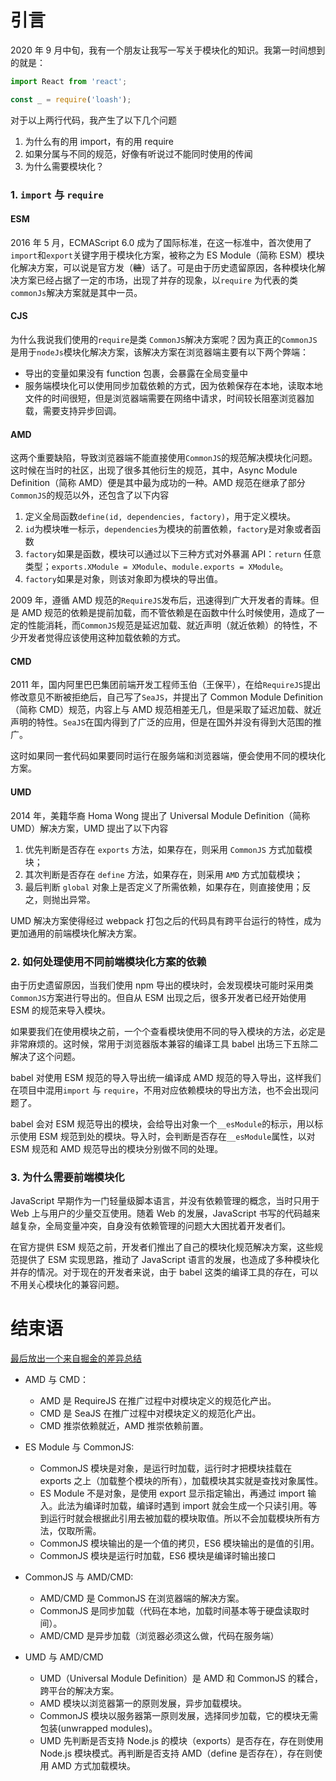 # 引言

2020 年 9 月中旬，我有一个朋友让我写一写关于模块化的知识。我第一时间想到的就是：

```JavaScript
import React from 'react';

const _ = require('loash');
```

对于以上两行代码，我产生了以下几个问题

1. 为什么有的用 import，有的用 require
2. 如果分属与不同的规范，好像有听说过不能同时使用的传闻
3. 为什么需要模块化？

### 1. `import` 与 `require`

#### ESM

2016 年 5 月，ECMAScript 6.0 成为了国际标准，在这一标准中，首次使用了`import`和`export`关键字用于模块化方案，被称之为 ES Module（简称 ESM）模块化解决方案，可以说是官方发（~~糖~~）话了。可是由于历史遗留原因，各种模块化解决方案已经占据了一定的市场，出现了并存的现象，以`require` 为代表的类`commonJs`解决方案就是其中一员。

#### CJS

为什么我说我们使用的`require`是类 `CommonJS`解决方案呢？因为真正的`CommonJS`是用于`nodeJs`模块化解决方案，该解决方案在浏览器端主要有以下两个弊端：

- 导出的变量如果没有 function 包裹，会暴露在全局变量中
- 服务端模块化可以使用同步加载依赖的方式，因为依赖保存在本地，读取本地文件的时间很短，但是浏览器端需要在网络中请求，时间较长阻塞浏览器加载，需要支持异步回调。

#### AMD

这两个重要缺陷，导致浏览器端不能直接使用`CommonJS`的规范解决模块化问题。这时候在当时的社区，出现了很多其他衍生的规范，其中，Async Module Definition（简称 AMD）便是其中最为成功的一种。AMD 规范在继承了部分`CommonJS`的规范以外，还包含了以下内容

1. 定义全局函数`define(id, dependencies, factory)`，用于定义模块。
2. `id`为模块唯一标示，`dependencies`为模块的前置依赖，`factory`是对象或者函数
3. `factory`如果是函数，模块可以通过以下三种方式对外暴漏 API：`return` 任意类型；`exports.XModule = XModule`、`module.exports = XModule`。
4. `factory`如果是对象，则该对象即为模块的导出值。

2009 年，遵循 AMD 规范的`RequireJS`发布后，迅速得到广大开发者的青睐。但是 AMD 规范的依赖是提前加载，而不管依赖是在函数中什么时候使用，造成了一定的性能消耗，而`CommonJS`规范是延迟加载、就近声明（就近依赖）的特性，不少开发者觉得应该使用这种加载依赖的方式。

#### CMD

2011 年，国内阿里巴巴集团前端开发工程师玉伯（王保平），在给`RequireJS`提出修改意见不断被拒绝后，自己写了`SeaJS`，并提出了 Common Module Definition（简称 CMD）规范，内容上与 AMD 规范相差无几，但是采取了延迟加载、就近声明的特性。`SeaJS`在国内得到了广泛的应用，但是在国外并没有得到大范围的推广。

这时如果同一套代码如果要同时运行在服务端和浏览器端，便会使用不同的模块化方案。

#### UMD

2014 年，美籍华裔 Homa Wong 提出了 Universal Module Definition（简称 UMD）解决方案，UMD 提出了以下内容

1. 优先判断是否存在 `exports` 方法，如果存在，则采用 `CommonJS` 方式加载模块；
2. 其次判断是否存在 `define` 方法，如果存在，则采用 `AMD` 方式加载模块；
3. 最后判断 `global` 对象上是否定义了所需依赖，如果存在，则直接使用；反之，则抛出异常。

UMD 解决方案使得经过 webpack 打包之后的代码具有跨平台运行的特性，成为更加通用的前端模块化解决方案。

### 2. 如何处理使用不同前端模块化方案的依赖

由于历史遗留原因，当我们使用 npm 导出的模块时，会发现模块可能时采用类`CommonJS`方案进行导出的。但自从 ESM 出现之后，很多开发者已经开始使用 ESM 的规范来导入模块。

如果要我们在使用模块之前，一个个查看模块使用不同的导入模块的方法，必定是非常麻烦的。这时候，常用于浏览器版本兼容的编译工具 babel 出场三下五除二解决了这个问题。

babel 对使用 ESM 规范的导入导出统一编译成 AMD 规范的导入导出，这样我们在项目中混用`import` 与 `require`，不用对应依赖模块的导出方法，也不会出现问题了。

babel 会对 ESM 规范导出的模块，会给导出对象一个`__esModule`的标示，用以标示使用 ESM 规范到处的模块。导入时，会判断是否存在`__esModule`属性，以对 ESM 规范和 AMD 规范导出的模块分别做不同的处理。

### 3. 为什么需要前端模块化

JavaScript 早期作为一门轻量级脚本语言，并没有依赖管理的概念，当时只用于 Web 上与用户的少量交互使用。随着 Web 的发展，JavaScript 书写的代码越来越复杂，全局变量冲突，自身没有依赖管理的问题大大困扰着开发者们。

在官方提供 ESM 规范之前，开发者们推出了自己的模块化规范解决方案，这些规范提供了 ESM 实现思路，推动了 JavaScript 语言的发展，也造成了多种模块化并存的情况。对于现在的开发者来说，由于 babel 这类的编译工具的存在，可以不用关心模块化的兼容问题。

# 结束语

[最后放出一个来自掘金的差异总结](https://juejin.im/post/6844903663404580878)

- AMD 与 CMD：

  - AMD 是 RequireJS 在推广过程中对模块定义的规范化产出。
  - CMD 是 SeaJS 在推广过程中对模块定义的规范化产出。
  - CMD 推崇依赖就近，AMD 推崇依赖前置。

- ES Module 与 CommonJS:

  - CommonJS 模块是对象，是运行时加载，运行时才把模块挂载在 exports 之上（加载整个模块的所有），加载模块其实就是查找对象属性。
  - ES Module 不是对象，是使用 export 显示指定输出，再通过 import 输入。此法为编译时加载，编译时遇到 import 就会生成一个只读引用。等到运行时就会根据此引用去被加载的模块取值。所以不会加载模块所有方法，仅取所需。
  - CommonJS 模块输出的是一个值的拷贝，ES6 模块输出的是值的引用。
  - CommonJS 模块是运行时加载，ES6 模块是编译时输出接口

- CommonJS 与 AMD/CMD:

  - AMD/CMD 是 CommonJS 在浏览器端的解决方案。
  - CommonJS 是同步加载（代码在本地，加载时间基本等于硬盘读取时间）。
  - AMD/CMD 是异步加载（浏览器必须这么做，代码在服务端）

- UMD 与 AMD/CMD
  - UMD（Universal Module Definition）是 AMD 和 CommonJS 的糅合，跨平台的解决方案。
  - AMD 模块以浏览器第一的原则发展，异步加载模块。
  - CommonJS 模块以服务器第一原则发展，选择同步加载，它的模块无需包装(unwrapped modules)。
  - UMD 先判断是否支持 Node.js 的模块（exports）是否存在，存在则使用 Node.js 模块模式。再判断是否支持 AMD（define 是否存在），存在则使用 AMD 方式加载模块。
